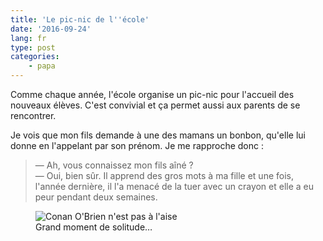 ```yaml
---
title: 'Le pic-nic de l''école'
date: '2016-09-24'
lang: fr
type: post
categories:
    - papa
---
```


Comme chaque année, l'école organise un pic-nic pour l'accueil des nouveaux élèves. C'est convivial et ça permet aussi aux parents de se rencontrer.

<!-- more -->

Je vois que mon fils demande à une des mamans un bonbon, qu'elle lui donne en l'appelant par son prénom. Je me rapproche donc :

> — Ah, vous connaissez mon fils aîné ?  
> — Oui, bien sûr. Il apprend des gros mots à ma fille et une fois, l'année dernière, il l'a menacé de la tuer avec un crayon et elle a eu peur pendant deux semaines.

<figure>
  <img src="{{ page.url }}discomfort.gif" alt="Conan O'Brien n'est pas à l'aise"/>
  <figcaption>Grand moment de solitude…</figcaption>
</figure>
